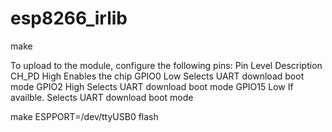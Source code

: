 # esp8266_irlib


make


To upload to the module, configure the following pins:
Pin 	Level 	Description
CH_PD 	High 	Enables the chip
GPIO0 	Low 	Selects UART download boot mode
GPIO2 	High 	Selects UART download boot mode
GPIO15 	Low 	If availble. Selects UART download boot mode


make ESPPORT=/dev/ttyUSB0 flash
